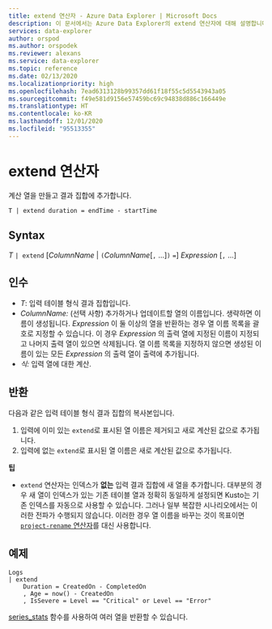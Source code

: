 ```yaml
---
title: extend 연산자 - Azure Data Explorer | Microsoft Docs
description: 이 문서에서는 Azure Data Explorer의 extend 연산자에 대해 설명합니다.
services: data-explorer
author: orspod
ms.author: orspodek
ms.reviewer: alexans
ms.service: data-explorer
ms.topic: reference
ms.date: 02/13/2020
ms.localizationpriority: high
ms.openlocfilehash: 7ead6313128b99357dd61f18f55c5d5543943a05
ms.sourcegitcommit: f49e581d9156e57459bc69c94838d886c166449e
ms.translationtype: HT
ms.contentlocale: ko-KR
ms.lasthandoff: 12/01/2020
ms.locfileid: "95513355"
---
```

# <a name="extend-operator"></a>extend 연산자

계산 열을 만들고 결과 집합에 추가합니다.

```kusto
T | extend duration = endTime - startTime
```

## <a name="syntax"></a>Syntax

*T* `| extend` [*ColumnName* | `(`*ColumnName*[`,` ...]`)` `=`] *Expression* [`,` ...]

## <a name="arguments"></a>인수

* *T*: 입력 테이블 형식 결과 집합입니다.
* *ColumnName:* (선택 사항) 추가하거나 업데이트할 열의 이름입니다. 생략하면 이름이 생성됩니다. *Expression* 이 둘 이상의 열을 반환하는 경우 열 이름 목록을 괄호로 지정할 수 있습니다. 이 경우 *Expression* 의 출력 열에 지정된 이름이 지정되고 나머지 출력 열이 있으면 삭제됩니다. 열 이름 목록을 지정하지 않으면 생성된 이름이 있는 모든 *Expression* 의 출력 열이 출력에 추가됩니다.
* *식:* 입력 열에 대한 계산.

## <a name="returns"></a>반환

다음과 같은 입력 테이블 형식 결과 집합의 복사본입니다.
1. 입력에 이미 있는 `extend`로 표시된 열 이름은 제거되고 새로 계산된 값으로 추가됩니다.
2. 입력에 없는 `extend`로 표시된 열 이름은 새로 계산된 값으로 추가됩니다.

**팁**

* `extend` 연산자는 인덱스가 **없는** 입력 결과 집합에 새 열을 추가합니다. 대부분의 경우 새 열이 인덱스가 있는 기존 테이블 열과 정확히 동일하게 설정되면 Kusto는 기존 인덱스를 자동으로 사용할 수 있습니다. 그러나 일부 복잡한 시나리오에서는 이러한 전파가 수행되지 않습니다. 이러한 경우 열 이름을 바꾸는 것이 목표이면 [`project-rename` 연산자](projectrenameoperator.md)를 대신 사용합니다.

## <a name="example"></a>예제

```kusto
Logs
| extend
    Duration = CreatedOn - CompletedOn
    , Age = now() - CreatedOn
    , IsSevere = Level == "Critical" or Level == "Error"
```

[series_stats](series-statsfunction.md) 함수를 사용하여 여러 열을 반환할 수 있습니다.